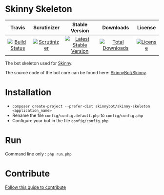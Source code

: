 # Skinny Skeleton

|Travis|Scrutinizer|Stable Version|Downloads|License|
|:------:|:-------:|:-------:|:------:|:------:|
|[![Build Status](https://img.shields.io/travis/SkinnyBot/Skinny-Skeleton.svg?style=flat-square)](https://travis-ci.org/SkinnyBot/Skinny-Skeleton)|[![Scrutinizer](https://img.shields.io/scrutinizer/g/SkinnyBot/Skinny-Skeleton.svg?style=flat-square)](https://scrutinizer-ci.com/g/SkinnyBot/Skinny-Skeleton)|[![Latest Stable Version](https://img.shields.io/packagist/v/SkinnyBot/Skinny-Skeleton.svg?style=flat-square)](https://packagist.org/packages/skinnybot/skinny-skeleton)|[![Total Downloads](https://img.shields.io/packagist/dt/skinnybot/skinny-skeleton.svg?style=flat-square)](https://packagist.org/packages/skinnybot/skinny-skeleton)|[![License](https://img.shields.io/badge/license-MIT-brightgreen.svg?style=flat-square)](https://packagist.org/packages/skinnybot/skinny-skeleton)

The bot skeleton used for [Skinny](https://github.com/SkinnyBot/Skinny).

The source code of the bot core can be found here: [SkinnyBot/Skinny](https://github.com/SkinnyBot/Skinny).

# Installation
 * `composer create-project --prefer-dist skinnybot/skinny-skeleton <application_name>`
 * Rename the file `config/config.default.php` to `config/config.php`
 * Configure your bot in the file `config/config.php`

# Run
Command line only : `php run.php`


# Contribute
[Follow this guide to contribute](https://github.com/SkinnyBot/Skinny/blob/master/.github/CONTRIBUTING.md)
